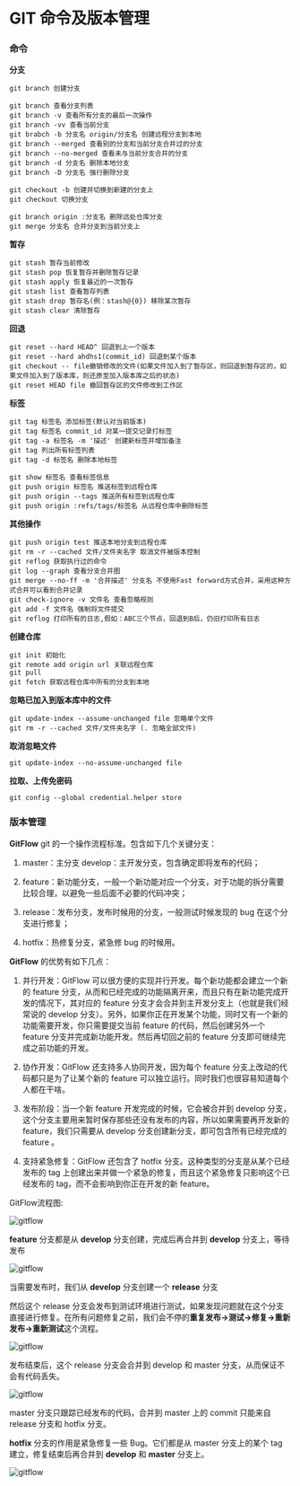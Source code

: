 # GIT 命令及版本管理

### 命令

**分支**

```
git branch 创建分支

git branch 查看分支列表
git branch -v 查看所有分支的最后一次操作
git branch -vv 查看当前分支
git brabch -b 分支名 origin/分支名 创建远程分支到本地
git branch --merged 查看别的分支和当前分支合并过的分支
git branch --no-merged 查看未与当前分支合并的分支
git branch -d 分支名 删除本地分支
git branch -D 分支名 强行删除分支

git checkout -b 创建并切换到新建的分支上
git checkout 切换分支

git branch origin :分支名 删除远处仓库分支
git merge 分支名 合并分支到当前分支上

```

**暂存**

```
git stash 暂存当前修改
git stash pop 恢复暂存并删除暂存记录
git stash apply 恢复最近的一次暂存
git stash list 查看暂存列表
git stash drop 暂存名(例：stash@{0}) 移除某次暂存
git stash clear 清除暂存

```

**回退**

```
git reset --hard HEAD^ 回退到上一个版本
git reset --hard ahdhs1(commit_id) 回退到某个版本
git checkout -- file撤销修改的文件(如果文件加入到了暂存区，则回退到暂存区的，如果文件加入到了版本库，则还原至加入版本库之后的状态)
git reset HEAD file 撤回暂存区的文件修改到工作区

```

**标签**

```
git tag 标签名 添加标签(默认对当前版本)
git tag 标签名 commit_id 对某一提交记录打标签
git tag -a 标签名 -m '描述' 创建新标签并增加备注
git tag 列出所有标签列表
git tag -d 标签名 删除本地标签

git show 标签名 查看标签信息
git push origin 标签名 推送标签到远程仓库
git push origin --tags 推送所有标签到远程仓库
git push origin :refs/tags/标签名 从远程仓库中删除标签

```

**其他操作**

```
git push origin test 推送本地分支到远程仓库
git rm -r --cached 文件/文件夹名字 取消文件被版本控制
git reflog 获取执行过的命令
git log --graph 查看分支合并图
git merge --no-ff -m '合并描述' 分支名 不使用Fast forward方式合并，采用这种方式合并可以看到合并记录
git check-ignore -v 文件名 查看忽略规则
git add -f 文件名 强制将文件提交
git reflog 打印所有的日志,假如：ABC三个节点，回退到B后，仍旧打印所有日志
```

**创建仓库**

```
git init 初始化
git remote add origin url 关联远程仓库
git pull
git fetch 获取远程仓库中所有的分支到本地
```

**忽略已加入到版本库中的文件**

```
git update-index --assume-unchanged file 忽略单个文件
git rm -r --cached 文件/文件夹名字 (. 忽略全部文件)
```

**取消忽略文件**

```
git update-index --no-assume-unchanged file
```

**拉取、上传免密码**

```
git config --global credential.helper store
```

### 版本管理

**GitFlow** git 的一个操作流程标准。包含如下几个关键分支：

1. master：主分支 develop：主开发分支，包含确定即将发布的代码；

2. feature：新功能分支，一般一个新功能对应一个分支，对于功能的拆分需要比较合理，以避免一些后面不必要的代码冲突；

3. release：发布分支，发布时候用的分支，一般测试时候发现的 bug 在这个分支进行修复；

4. hotfix：热修复分支，紧急修 bug 的时候用。

**GitFlow** 的优势有如下几点：

1. 并行开发：GitFlow 可以很方便的实现并行开发。每个新功能都会建立一个新的 feature 分支，从而和已经完成的功能隔离开来，而且只有在新功能完成开发的情况下，其对应的 feature 分支才会合并到主开发分支上（也就是我们经常说的 develop 分支）。另外，如果你正在开发某个功能，同时又有一个新的功能需要开发，你只需要提交当前 feature 的代码，然后创建另外一个 feature 分支并完成新功能开发。然后再切回之前的 feature 分支即可继续完成之前功能的开发。

2. 协作开发：GitFlow 还支持多人协同开发，因为每个 feature 分支上改动的代码都只是为了让某个新的 feature 可以独立运行。同时我们也很容易知道每个人都在干啥。

3. 发布阶段：当一个新 feature 开发完成的时候，它会被合并到 develop 分支，这个分支主要用来暂时保存那些还没有发布的内容，所以如果需要再开发新的 feature，我们只需要从 develop 分支创建新分支，即可包含所有已经完成的 feature 。

4. 支持紧急修复：GitFlow 还包含了 hotfix 分支。这种类型的分支是从某个已经发布的 tag 上创建出来并做一个紧急的修复，而且这个紧急修复只影响这个已经发布的 tag，而不会影响到你正在开发的新 feature。

GitFlow流程图:

![gitflow](../images/javascript/git-gitflow-1.png)

**feature** 分支都是从 **develop** 分支创建，完成后再合并到 **develop** 分支上，等待发布

![gitflow](../images/javascript/git-gitflow-2.png)

当需要发布时，我们从 **develop** 分支创建一个 **release** 分支

然后这个 release 分支会发布到测试环境进行测试，如果发现问题就在这个分支直接进行修复。在所有问题修复之前，我们会不停的**重复发布->测试->修复->重新发布->重新测试**这个流程。

![gitflow](../images/javascript/git-gitflow-3.png)

发布结束后，这个 release 分支会合并到 develop 和 master 分支，从而保证不会有代码丢失。

![gitflow](../images/javascript/git-gitflow-4.png)

master 分支只跟踪已经发布的代码，合并到 master 上的 commit 只能来自 release 分支和 hotfix 分支。

**hotfix** 分支的作用是紧急修复一些 Bug。它们都是从 master 分支上的某个 tag 建立，修复结束后再合并到 **develop** 和 **master** 分支上。

![gitflow](../images/javascript/git-gitflow-5.png)
